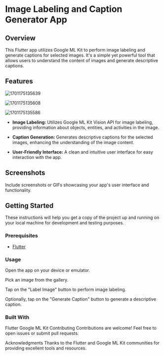 # Image Labeling and Caption Generator App

## Overview

This Flutter app utilizes Google ML Kit to perform image labeling and generate captions for selected images. It's a simple yet powerful tool that allows users to understand the content of images and generate descriptive captions.

## Features

![1701175135639](https://github.com/chathudilzo/google_mlkit_image_labeling/assets/93638679/61b6be41-647f-4c52-a731-981800c23484)


![1701175135608](https://github.com/chathudilzo/google_mlkit_image_labeling/assets/93638679/cc11ac6e-815c-4530-a619-c4f393ed6c2a)


![1701175135586](https://github.com/chathudilzo/google_mlkit_image_labeling/assets/93638679/b2e0be4f-9b21-4594-93b9-0ed69781f0aa)


- **Image Labeling:** Utilizes Google ML Kit Vision API for image labeling, providing information about objects, entities, and activities in the image.

- **Caption Generation:** Generates descriptive captions for the selected images, enhancing the understanding of the image content.

- **User-Friendly Interface:** A clean and intuitive user interface for easy interaction with the app.

## Screenshots

Include screenshots or GIFs showcasing your app's user interface and functionality.

## Getting Started

These instructions will help you get a copy of the project up and running on your local machine for development and testing purposes.

### Prerequisites

- [Flutter](https://flutter.dev/docs/get-started/install)

### Usage
Open the app on your device or emulator.

Pick an image from the gallery.

Tap on the "Label Image" button to perform image labeling.

Optionally, tap on the "Generate Caption" button to generate a descriptive caption.

### Built With
Flutter
Google ML Kit
Contributing
Contributions are welcome! Feel free to open issues or submit pull requests.



Acknowledgments
Thanks to the Flutter and Google ML Kit communities for providing excellent tools and resources.
